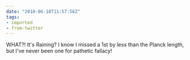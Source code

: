 ```yaml
---
date: "2010-06-18T11:57:56Z"
tags:
- imported
- from-twitter
---
```

WHAT?\! It's Raining? I know I missed a 1st by less than the Planck length, but I've never been one for pathetic fallacy\!
